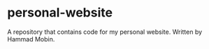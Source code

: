 # personal-website
A repository that contains code for my personal website. Written by Hammad Mobin.

